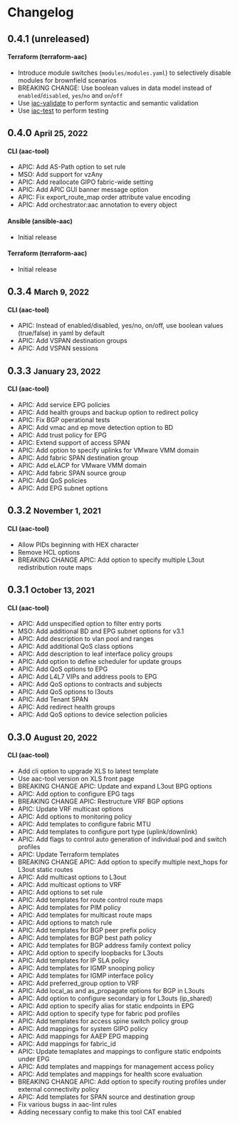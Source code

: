 # Changelog

## 0.4.1 (unreleased)

#### Terraform (terraform-aac)

- Introduce module switches (`modules/modules.yaml`) to selectively disable modules for brownfield scenarios
- BREAKING CHANGE: Use boolean values in data model instead of `enabled`/`disabled`, `yes`/`no` and `on`/`off`
- Use [iac-validate](https://github.com/netascode/iac-validate) to perform syntactic and semantic validation
- Use [iac-test](https://github.com/netascode/iac-test) to perform testing

## 0.4.0 <small>April 25, 2022</small>

#### CLI (aac-tool)

- APIC: Add AS-Path option to set rule
- MSO: Add support for vzAny
- APIC: Add reallocate GIPO fabric-wide setting
- APIC: Add APIC GUI banner message option
- APIC: Fix export_route_map order attribute value encoding
- APIC: Add orchestrator:aac annotation to every object

#### Ansible (ansible-aac)

- Initial release

#### Terraform (terraform-aac)

- Initial release

## 0.3.4 <small>March 9, 2022</small>

#### CLI (aac-tool)

- APIC: Instead of enabled/disabled, yes/no, on/off, use boolean values (true/false) in yaml by default
- APIC: Add VSPAN destination groups
- APIC: Add VSPAN sessions  

## 0.3.3 <small>January 23, 2022</small>

#### CLI (aac-tool)

- APIC: Add service EPG policies
- APIC: Add health groups and backup option to redirect policy
- APIC: Fix BGP operational tests
- APIC: Add vmac and ep move detection option to BD
- APIC: Add trust policy for EPG
- APIC: Extend support of access SPAN
- APIC: Add option to specify uplinks for VMware VMM domain
- APIC: Add fabric SPAN destination group
- APIC: Add eLACP for VMware VMM domain
- APIC: Add fabric SPAN source group
- APIC: Add QoS policies
- APIC: Add EPG subnet options

## 0.3.2 <small>November 1, 2021</small>

#### CLI (aac-tool)

- Allow PIDs beginning with HEX character
- Remove HCL options
- BREAKING CHANGE APIC: Add option to specify multiple L3out redistribution route maps

## 0.3.1 <small>October 13, 2021</small>

#### CLI (aac-tool)

- APIC: Add unspecified option to filter entry ports
- MSO: Add additional BD and EPG subnet options for v3.1
- APIC: Add description to vlan pool and ranges
- APIC: Add additional QoS class options
- APIC: Add description to leaf interface policy groups
- APIC: Add option to define scheduler for update groups
- APIC: Add QoS options to EPG
- APIC: Add L4L7 VIPs and address pools to EPG
- APIC: Add QoS options to contracts and subjects
- APIC: Add QoS options to l3outs
- APIC: Add Tenant SPAN
- APIC: Add redirect health groups
- APIC: Add QoS options to device selection policies

## 0.3.0 <small>August 20, 2022</small>

#### CLI (aac-tool)

- Add cli option to upgrade XLS to latest template
- Use aac-tool version on XLS front page
- BREAKING CHANGE APIC: Update and expand L3out BPG options
- APIC: Add option to configure EPG tags
- BREAKING CHANGE APIC: Restructure VRF BGP options
- APIC: Update VRF multicast options
- APIC: Add options to monitoring policy
- APIC: Add templates to configure fabric MTU
- APIC: Add templates to configure port type (uplink/downlink)
- APIC: Add flags to control auto generation of individual pod and switch profiles
- APIC: Update Terraform templates
- BREAKING CHANGE APIC: Add option to specify multiple next_hops for L3out static routes
- APIC: Add multicast options to L3out
- APIC: Add multicast options to VRF
- APIC: Add options to set rule
- APIC: Add templates for route control route maps
- APIC: Add templates for PIM policy
- APIC: Add templates for multicast route maps
- APIC: Add options to match rule
- APIC: Add templates for BGP peer prefix policy
- APIC: Add templates for BGP best path policy
- APIC: Add templates for BGP address family context policy
- APIC: Add option to specify loopbacks for L3outs
- APIC: Add templates for IP SLA policy
- APIC: Add templates for IGMP snooping policy
- APIC: Add templates for IGMP interface policy
- APIC: Add preferred_group option to VRF
- APIC: Add local_as and as_propagate options for BGP in L3outs
- APIC: Add option to configure secondary ip for L3outs (ip_shared)
- APIC: Add option to specify alias for static endpoints in EPG
- APIC: Add option to specify type for fabric pod profiles
- APIC: Add templates for access spine switch policy group
- APIC: Add mappings for system GIPO policy
- APIC: Add mappings for AAEP EPG mapping
- APIC: Add mappings for fabric_id
- APIC: Update temaplates and mappings to configure static endpoints under EPG
- APIC: Add templates and mappings for management access policy
- APIC: Add templates and mappings for health score evaluation
- BREAKING CHANGE APIC: Add option to specify routing profiles under external connectivity policy
- APIC: Add templates for SPAN source and destination group
- Fix various bugss in aac-lint rules
- Adding necessary config to make this tool CAT enabled
